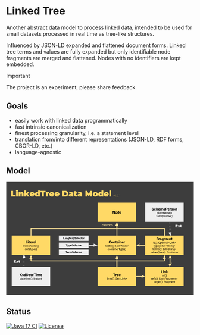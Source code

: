 # Linked Tree

Another abstract data model to process linked data, intended to be used for small datasets processed in real time as tree-like structures. 

Influenced by JSON-LD expanded and flattened document forms. Linked tree terms and values are fully expanded but only identifiable node fragments are merged and flattened. Nodes with no identifiers are kept embedded.

> [!IMPORTANT]
> The project is an experiment, please share feedback.


## Goals

  * easily work with linked data programmatically  
  * fast intrinsic canonicalization
  * finest processing granularity, i.e. a statement level
  * translation from/into different representations (JSON-LD, RDF forms, CBOR-LD, etc.)
  * language-agnostic

## Model

![Data Model](/doc/ltdm-0.0.1.png)


## Status

[![Java 17 CI](https://github.com/filip26/linked-tree/actions/workflows/java17-push.yml/badge.svg)](https://github.com/filip26/linked-tree/actions/workflows/java17-push.yml)
[![License](https://img.shields.io/badge/License-Apache%202.0-blue.svg)](https://opensource.org/licenses/Apache-2.0)
